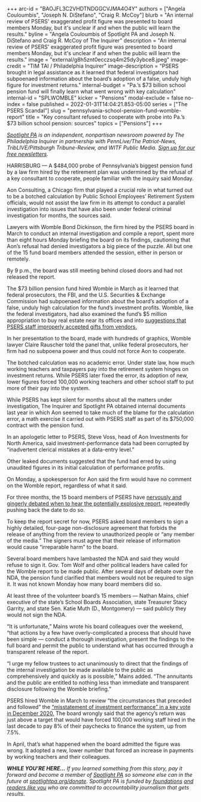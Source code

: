 +++
arc-id = "BAOJFL3C2VHDTNDGGCVJMA4O4Y"
authors = ["Angela Couloumbis", "Joseph N. DiStefano", "Craig R. McCoy"]
blurb = "An internal review of PSERS' exaggerated profit figure was presented to board members Monday, but it's unclear if and when the public will learn the results."
byline = "Angela Couloumbis of Spotlight PA and Joseph N. DiStefano and Craig R. McCoy of The Inquirer"
description = "An internal review of PSERS' exaggerated profit figure was presented to board members Monday, but it's unclear if and when the public will learn the results."
image = "external/g8h5znt0ecczsq4m25dy3ybce8.jpeg"
image-credit = "TIM TAI / Philadelphia Inquirer"
image-description = "PSERS brought in legal assistance as it learned that federal investigators had subpoenaed information about the board’s adoption of a false, unduly high figure for investment returns."
internal-budget = "Pa.’s $73 billion school pension fund will finally learn what went wrong with key calculation"
internal-id = "SPLWOMBLE"
kicker = "Pensions"
modal-exclude = false
no-index = false
published = 2022-01-31T14:04:21.853-05:00
series = ["The PSERS Scandal"]
slug = "pennsylvania-school-pension-fund-womble-report"
title = "Key consultant refused to cooperate with probe into Pa.’s $73 billion school pension: sources"
topics = ["Pensions"]
+++

<a href="https://lesspage.com/"><i>Spotlight PA</i></a><i> is an independent, nonpartisan newsroom powered by The Philadelphia Inquirer in partnership with PennLive/The Patriot-News, TribLIVE/Pittsburgh Tribune-Review, and WITF Public Media. </i><a href="https://lesspage.com/newsletters"><i>Sign up for our free newsletters</i></a><i>.</i>

HARRISBURG — A $484,000 probe of Pennsylvania’s biggest pension fund by a law firm hired by the retirement plan was undermined by the refusal of a key consultant to cooperate, people familiar with the inquiry said Monday.

Aon Consulting, a Chicago firm that played a crucial role in what turned out to be a botched calculation by Public School Employees’ Retirement System officials, would not assist the law firm in its attempt to conduct a parallel investigation into issues that have also been under federal criminal investigation for months, the sources said.

Lawyers with Womble Bond Dickinson, the firm hired by the PSERS board in March to conduct an internal investigation and compile a report, spent more than eight hours Monday briefing the board on its findings, cautioning that Aon’s refusal had denied investigators a big piece of the puzzle. All but one of the 15 fund board members attended the session, either in person or remotely.

<script src="https://lesspage.com/embed.js" async></script><div data-spl-embed-version="1" data-spl-src="https://lesspage.com/embeds/newsletter/"></div>

By 9 p.m., the board was still meeting behind closed doors and had not released the report.

The $73 billion pension fund hired Womble in March as it learned that federal prosecutors, the FBI, and the U.S. Securities &amp; Exchange Commission had subpoenaed information about the board’s adoption of a false, unduly high calculation for the fund’s investment profits. Womble, like the federal investigators, had also examined the fund’s $5 million appropriation to buy real estate near its offices and into <a href="https://www.inquirer.com/business/psers-compensation-gifts-sec-fbi-pension-fund-pennsylvania-teachers-subpoena-20210925.html">suggestions that PSERS staff improperly accepted gifts from vendors.</a>

In her presentation to the board, made with hundreds of graphics, Womble lawyer Claire Rauscher told the panel that, unlike federal prosecutors, her firm had no subpoena power and thus could not force Aon to cooperate.

The botched calculation was no academic error. Under state law, how much working teachers and taxpayers pay into the retirement system hinges on investment returns. While PSERS later fixed the error, its adoption of new, lower figures forced 100,000 working teachers and other school staff to put more of their pay into the system.

While PSERS has kept silent for months about all the matters under investigation, The Inquirer and Spotlight PA obtained internal documents last year in which Aon seemed to take much of the blame for the calculation error, a math exercise it carried out with PSERS staff as part of its $750,000 contract with the pension fund.

In an apologetic letter to PSERS, Steve Voss, head of Aon Investments for North America, said investment-performance data had been corrupted by “inadvertent clerical mistakes at a data-entry level.”

Other leaked documents suggested that the fund had erred by using unaudited figures in its initial calculation of performance profits.

On Monday, a spokesperson for Aon said the firm would have no comment on the Womble report, regardless of what it said.

For three months, the 15 board members of PSERS have <a href="https://www.inquirer.com/business/psers-womble-nda-secrecy-report-fbi-sec-pension-fund-20220127.html">nervously and gingerly debated when to hear the potentially explosive report</a>, repeatedly pushing back the date to do so.

To keep the report secret for now, PSERS asked board members to sign a highly detailed, four-page non-disclosure agreement that forbids the release of anything from the review to unauthorized people or “any member of the media.” The signers must agree that their release of information would cause “irreparable harm” to the board.

Several board members have lambasted the NDA and said they would refuse to sign it. Gov. Tom Wolf and other political leaders have called for the Womble report to be made public. After several days of debate over the NDA, the pension fund clarified that members would not be required to sign it. It was not known Monday how many board members did so.

At least three of the volunteer board’s 15 members — Nathan Mains, chief executive of the state’s School Boards Association, state Treasurer Stacy Garrity, and state Sen. Katie Muth (D., Montgomery) — said publicly they would not sign the NDA.

“It is unfortunate,” Mains wrote his board colleagues over the weekend, “that actions by a few have overly-complicated a process that should have been simple — conduct a thorough investigation, present the findings to the full board and permit the public to understand what has occurred through a transparent release of the report.

<script src="https://lesspage.com/embed.js" async></script><div data-spl-embed-version="1" data-spl-src="https://lesspage.com/embeds/donate/"></div>

“I urge my fellow trustees to act unanimously to direct that the findings of the internal investigation be made available to the public as comprehensively and quickly as is possible,” Mains added. “The annuitants and the public are entitled to nothing less than immediate and transparent disclosure following the Womble briefing.”

PSERS hired Womble in March to review “the circumstances that preceded and followed” the <a href="https://www.inquirer.com/news/psers-grell-pension-teachers-recalculation-20210418.html">“misstatement of investment performance” in a key vote in December 2020.</a> The board wrongly said that the agency’s return was just above a target that would have forced 100,000 working staff hired in the last decade to pay 8% of their paychecks to finance the system, up from 7.5%.

In April, that’s what happened when the board admitted the figure was wrong. It adopted a new, lower number that forced an increase in payments by working teachers and their colleagues.

<i><b>WHILE YOU’RE HERE...</b></i><i> If you learned something from this story, pay it forward and become a member of </i><a href="https://lesspage.com/"><i>Spotlight PA</i></a><i> so someone else can in the future at </i><a href="http://spotlightpa.org/donate"><i>spotlightpa.org/donate</i></a><i>. Spotlight PA is funded by</i><a href="https://lesspage.com/support"><i> foundations</i></a><i> </i><a href="https://lesspage.com/support"><i>and readers like you</i></a><i> who are committed to accountability journalism that gets results.</i>
